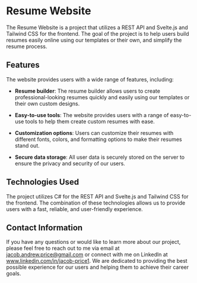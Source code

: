 # Resume Website

The Resume Website is a project that utilizes a REST API and Svelte.js and Tailwind CSS for the frontend. The goal of the project is to help users build resumes easily online using our templates or their own, and simplify the resume process.

## Features

The website provides users with a wide range of features, including:

- **Resume builder**: The resume builder allows users to create professional-looking resumes quickly and easily using our templates or their own custom designs.

- **Easy-to-use tools**: The website provides users with a range of easy-to-use tools to help them create custom resumes with ease.

- **Customization options**: Users can customize their resumes with different fonts, colors, and formatting options to make their resumes stand out.

- **Secure data storage**: All user data is securely stored on the server to ensure the privacy and security of our users.

## Technologies Used

The project utilizes C# for the REST API and Svelte.js and Tailwind CSS for the frontend. The combination of these technologies allows us to provide users with a fast, reliable, and user-friendly experience.

## Contact Information

If you have any questions or would like to learn more about our project, please feel free to reach out to me via email at jacob.andrew.price@gmail.com or connect with me on LinkedIn at www.linkedin.com/in/jacob-price1. We are dedicated to providing the best possible experience for our users and helping them to achieve their career goals.
